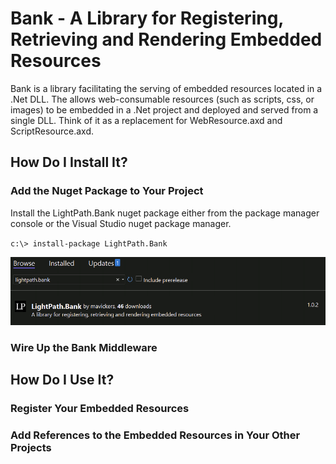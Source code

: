 ﻿# Bank - A Library for Registering, Retrieving and Rendering Embedded Resources

Bank is a library facilitating the serving of embedded resources located in a .Net DLL. The allows web-consumable resources (such as scripts, css, or images) to be embedded in a .Net project and deployed and served from a single DLL. Think of it as a replacement for WebResource.axd and ScriptResource.axd.

## How Do I Install It?

### Add the Nuget Package to Your Project
Install the LightPath.Bank nuget package either from the package manager console or the Visual Studio nuget package manager.

`c:\> install-package LightPath.Bank`

![test](../.github/readme-images/nuget-package-manager.png)
### Wire Up the Bank Middleware 

## How Do I Use It?

### Register Your Embedded Resources
### Add References to the Embedded Resources in Your Other Projects
